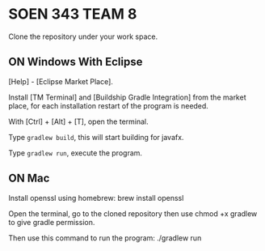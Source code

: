 # SOEN 343  TEAM 8

Clone the repository under your work space.

## ON Windows With Eclipse

[Help] - [Eclipse Market Place].

Install [TM Terminal] and [Buildship Gradle Integration] from the market place, for each installation restart of the program is needed.

With [Ctrl] + [Alt] + [T], open the terminal.

Type <code>gradlew build</code>, this will start building for javafx.

Type <code>gradlew run</code>, execute the program.


## ON Mac

Install openssl using homebrew: brew install openssl

Open the terminal, go to the cloned repository then use chmod +x gradlew to give gradle permission.

Then use this command to run the program: ./gradlew run
